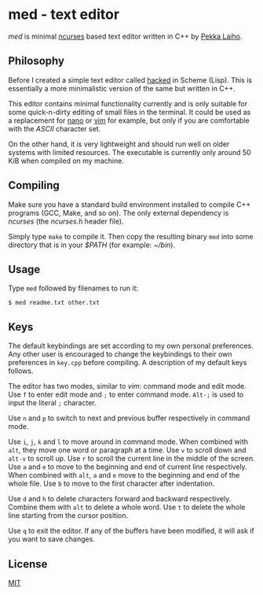 # med - text editor

*med* is minimal [ncurses](https://invisible-island.net/ncurses/) based text editor written in C++ by [Pekka Laiho](http://laihoconsulting.com/).

## Philosophy

Before I created a simple text editor called [hacked](https://bitbucket.org/maddy83/hacked/) in Scheme (Lisp). This is essentially a more minimalistic version of the same but written in C++.

This editor contains minimal functionality currently and is only suitable for some quick-n-dirty editing of small files in the terminal. It could be used as a replacement for [nano](https://www.nano-editor.org/) or [vim](https://www.vim.org/) for example, but only if you are comfortable with the *ASCII* character set.

On the other hand, it is very lightweight and should run well on older systems with limited resources. The executable is currently only around 50 KiB when compiled on my machine.

## Compiling

Make sure you have a standard build environment installed to compile C++ programs (GCC, Make, and so on). The only external dependency is *ncurses* (the *ncurses.h* header file).

Simply type `make` to compile it. Then copy the resulting binary `med` into some directory that is in your *$PATH* (for example: *~/bin*).

## Usage

Type `med` followed by filenames to run it:

```
$ med readme.txt other.txt
```

## Keys

The default keybindings are set according to my own personal preferences. Any other user is encouraged to change the keybindings to their own preferences in `key.cpp` before compiling. A description of my default keys follows.

The editor has two modes, similar to *vim*: command mode and edit mode. Use `f` to enter edit mode and `;` to enter command mode. `Alt-;` is used to input the literal `;` character.

Use `n` and `p` to switch to next and previous buffer respectively in command mode.

Use `i`, `j`, `k` and `l` to move around in command mode. When combined with `alt`, they move one word or paragraph at a time. Use `v` to scroll down and `alt-v` to scroll up. Use `r` to scroll the current line in the middle of the screen. Use `a` and `e` to move to the beginning and end of current line respectively. When combined with `alt`, `a` and `e` move to the beginning and end of the whole file. Use `b` to move to the first character after indentation.

Use `d` and `h` to delete characters forward and backward respectively. Combine them with `alt` to delete a whole word. Use `t` to delete the whole line starting from the cursor position.

Use `q` to exit the editor. If any of the buffers have been modified, it will ask if you want to save changes.

## License

[MIT](https://bitbucket.org/maddy83/med/src/master/LICENSE)
